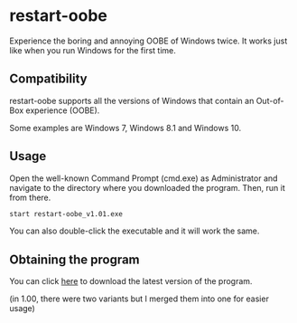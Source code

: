 # restart-oobe

Experience the boring and annoying OOBE of Windows twice.
It works just like when you run Windows for the first time.

## Compatibility

restart-oobe supports all the versions of Windows that contain an Out-of-Box experience (OOBE).

Some examples are Windows 7, Windows 8.1 and Windows 10.

## Usage

Open the well-known Command Prompt (cmd.exe) as Administrator and navigate to the directory where you downloaded the program.
Then, run it from there.

```bash
start restart-oobe_v1.01.exe
```
You can also double-click the executable and it will work the same.

## Obtaining the program

You can click [here](https://github.com/KneesDev/restart-oobe/releases/tag/v1.01) to download the latest version of the program.

(in 1.00, there were two variants but I merged them into one for easier usage)
